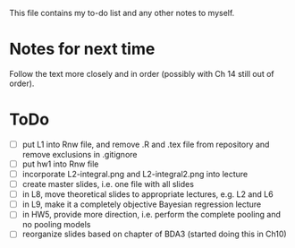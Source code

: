 This file contains my to-do list and any other notes to myself.

# Notes for next time

Follow the text more closely and in order (possibly with Ch 14 still out of order). 

# ToDo

- [ ] put L1 into Rnw file, and remove .R and .tex file from repository and remove exclusions in .gitignore
- [ ] put hw1 into Rnw file
- [ ] incorporate L2-integral.png and L2-integral2.png into lecture
- [ ] create master slides, i.e. one file with all slides
- [ ] in L8, move theoretical slides to appropriate lectures, e.g. L2 and L6
- [ ] in L9, make it a completely objective Bayesian regression lecture
- [ ] in HW5, provide more direction, i.e. perform the complete pooling and no pooling models
- [ ] reorganize slides based on chapter of BDA3 (started doing this in Ch10)
